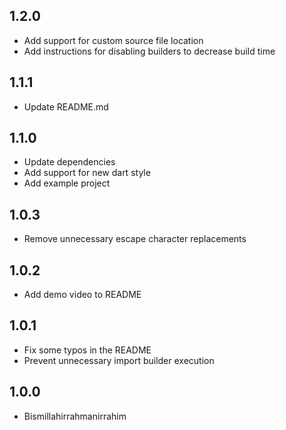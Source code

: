 ## 1.2.0
- Add support for custom source file location
- Add instructions for disabling builders to decrease build time
  
## 1.1.1
- Update README.md

## 1.1.0
- Update dependencies
- Add support for new dart style
- Add example project

## 1.0.3
- Remove unnecessary escape character replacements

## 1.0.2
- Add demo video to README

## 1.0.1
- Fix some typos in the README
- Prevent unnecessary import builder execution

## 1.0.0

- Bismillahirrahmanirrahim

